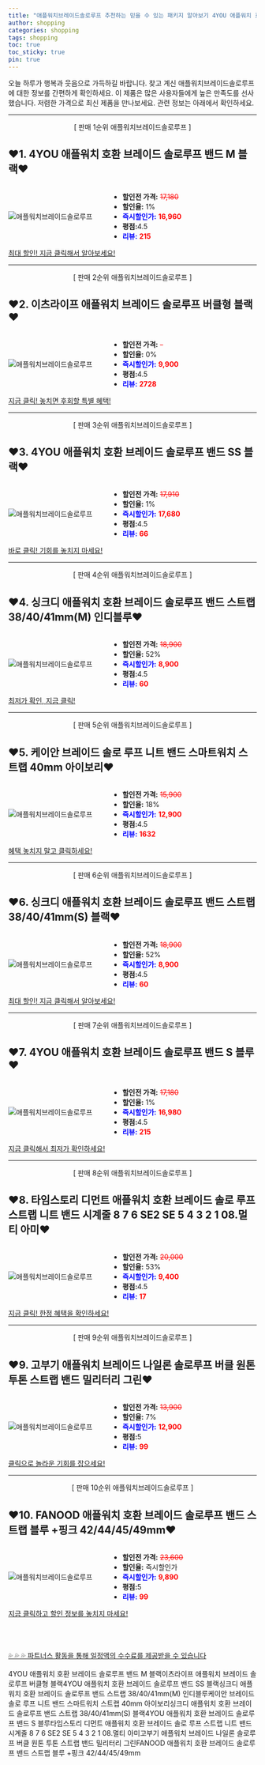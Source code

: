 ```yaml
---
title: "애플워치브레이드솔로루프 추천하는 믿을 수 있는 패키지 알아보기 4YOU 애플워치 호환 브레이드 솔로루프"
author: shopping
categories: shopping
tags: shopping
toc: true
toc_sticky: true
pin: true
---
```

오늘 하루가 행복과 웃음으로 가득하길 바랍니다. 찾고 계신 애플워치브레이드솔로루프에 대한 정보를 간편하게 확인하세요. 이 제품은 많은 사용자들에게 높은 만족도를 선사했습니다. 저렴한 가격으로 최신 제품을 만나보세요. 관련 정보는 아래에서 확인하세요.

---
<p class="toplist" style="margin: 0 auto; display: block; width: fit-content;">[ 판매 1순위 애플워치브레이드솔로루프 ]</p>

<h2><strong>❤️1. 4YOU 애플워치 호환 브레이드 솔로루프 밴드 M 블랙❤️</strong></h2>

<div style="display: flex; align-items: center;">
    <div style="flex: 0.4;">
        <img src="https://thumbnail9.coupangcdn.com/thumbnails/remote/230x230ex/image/rs_quotation_api/3jws5wuo/0978d711ef294ff7a2cf38c92a0ca0af.jpg" alt="애플워치브레이드솔로루프" style="max-width: 100%;">
    </div>
    <div style="flex: 0.6; margin-left: 10px;">
        <ul>
            <li><strong>할인전 가격:</strong> <del style="color: red;">17,180</del></li>
            <li><strong>할인율:</strong> 1%</li>
            <li><span style='color:blue'><strong>즉시할인가:</strong></span> <span style='color:red'><strong>16,960</strong></span></li>
            <li><strong>평점:</strong>4.5</li>
            <li><span style='color:blue'><strong>리뷰:</strong></span> <span style='color:red'><strong>215</strong></span></li>
        </ul>
    </div>
</div>
<div class="center">
    <a href="https://William4Davisa.github.io?lptag=AF9450613&subid=githubio&pageKey=5392884259&traceid=V0-153&itemId=8047165357&vendorItemId=75335732832" class="myButton">
        최대 할인! 지금 클릭해서 알아보세요!
    </a>
</div>


---
<p class="toplist" style="margin: 0 auto; display: block; width: fit-content;">[ 판매 2순위 애플워치브레이드솔로루프 ]</p>

<h2><strong>❤️2. 이츠라이프 애플워치 브레이드 솔로루프 버클형 블랙❤️</strong></h2>

<div style="display: flex; align-items: center;">
    <div style="flex: 0.4;">
        <img src="https://thumbnail8.coupangcdn.com/thumbnails/remote/230x230ex/image/retail/images/2022/12/12/13/9/ec97314b-6f4d-4596-a40c-379667c51e5b.jpg" alt="애플워치브레이드솔로루프" style="max-width: 100%;">
    </div>
    <div style="flex: 0.6; margin-left: 10px;">
        <ul>
            <li><strong>할인전 가격:</strong> <del style="color: red;">-</del></li>
            <li><strong>할인율:</strong> 0%</li>
            <li><span style='color:blue'><strong>즉시할인가:</strong></span> <span style='color:red'><strong>9,900</strong></span></li>
            <li><strong>평점:</strong>4.5</li>
            <li><span style='color:blue'><strong>리뷰:</strong></span> <span style='color:red'><strong>2728</strong></span></li>
        </ul>
    </div>
</div>
<div class="center">
    <a href="https://William4Davisa.github.io?lptag=AF9450613&subid=githubio&pageKey=6988286454&traceid=V0-153&itemId=17095085638&vendorItemId=84268948546" class="myButton">
        지금 클릭! 놓치면 후회할 특별 혜택!
    </a>
</div>


---
<p class="toplist" style="margin: 0 auto; display: block; width: fit-content;">[ 판매 3순위 애플워치브레이드솔로루프 ]</p>

<h2><strong>❤️3. 4YOU 애플워치 호환 브레이드 솔로루프 밴드 SS 블랙❤️</strong></h2>

<div style="display: flex; align-items: center;">
    <div style="flex: 0.4;">
        <img src="https://thumbnail9.coupangcdn.com/thumbnails/remote/230x230ex/image/rs_quotation_api/3jws5wuo/0978d711ef294ff7a2cf38c92a0ca0af.jpg" alt="애플워치브레이드솔로루프" style="max-width: 100%;">
    </div>
    <div style="flex: 0.6; margin-left: 10px;">
        <ul>
            <li><strong>할인전 가격:</strong> <del style="color: red;">17,910</del></li>
            <li><strong>할인율:</strong> 1%</li>
            <li><span style='color:blue'><strong>즉시할인가:</strong></span> <span style='color:red'><strong>17,680</strong></span></li>
            <li><strong>평점:</strong>4.5</li>
            <li><span style='color:blue'><strong>리뷰:</strong></span> <span style='color:red'><strong>66</strong></span></li>
        </ul>
    </div>
</div>
<div class="center">
    <a href="https://William4Davisa.github.io?lptag=AF9450613&subid=githubio&pageKey=7755638766&traceid=V0-153&itemId=8047158373&vendorItemId=75335724363" class="myButton">
        바로 클릭! 기회를 놓치지 마세요!
    </a>
</div>


---
<p class="toplist" style="margin: 0 auto; display: block; width: fit-content;">[ 판매 4순위 애플워치브레이드솔로루프 ]</p>

<h2><strong>❤️4. 싱크디 애플워치 호환 브레이드 솔로루프 밴드 스트랩 38/40/41mm(M) 인디블루❤️</strong></h2>

<div style="display: flex; align-items: center;">
    <div style="flex: 0.4;">
        <img src="https://thumbnail10.coupangcdn.com/thumbnails/remote/230x230ex/image/vendor_inventory/79bc/8409bbaa78e0cc1268c1d6a5b659bebed20ba953891b59f846a0ae3537f0.jpg" alt="애플워치브레이드솔로루프" style="max-width: 100%;">
    </div>
    <div style="flex: 0.6; margin-left: 10px;">
        <ul>
            <li><strong>할인전 가격:</strong> <del style="color: red;">18,900</del></li>
            <li><strong>할인율:</strong> 52%</li>
            <li><span style='color:blue'><strong>즉시할인가:</strong></span> <span style='color:red'><strong>8,900</strong></span></li>
            <li><strong>평점:</strong>4.5</li>
            <li><span style='color:blue'><strong>리뷰:</strong></span> <span style='color:red'><strong>60</strong></span></li>
        </ul>
    </div>
</div>
<div class="center">
    <a href="https://William4Davisa.github.io?lptag=AF9450613&subid=githubio&pageKey=7915018083&traceid=V0-153&itemId=21727398526&vendorItemId=88776597036" class="myButton">
        최저가 확인, 지금 클릭!
    </a>
</div>


---
<p class="toplist" style="margin: 0 auto; display: block; width: fit-content;">[ 판매 5순위 애플워치브레이드솔로루프 ]</p>

<h2><strong>❤️5. 케이안 브레이드 솔로 루프 니트 밴드 스마트워치 스트랩 40mm 아이보리❤️</strong></h2>

<div style="display: flex; align-items: center;">
    <div style="flex: 0.4;">
        <img src="https://thumbnail8.coupangcdn.com/thumbnails/remote/230x230ex/image/retail/images/9197891433917586-8bc0f83c-a1cd-481d-ba72-9e1d23293d3e.jpg" alt="애플워치브레이드솔로루프" style="max-width: 100%;">
    </div>
    <div style="flex: 0.6; margin-left: 10px;">
        <ul>
            <li><strong>할인전 가격:</strong> <del style="color: red;">15,900</del></li>
            <li><strong>할인율:</strong> 18%</li>
            <li><span style='color:blue'><strong>즉시할인가:</strong></span> <span style='color:red'><strong>12,900</strong></span></li>
            <li><strong>평점:</strong>4.5</li>
            <li><span style='color:blue'><strong>리뷰:</strong></span> <span style='color:red'><strong>1632</strong></span></li>
        </ul>
    </div>
</div>
<div class="center">
    <a href="https://William4Davisa.github.io?lptag=AF9450613&subid=githubio&pageKey=7022644105&traceid=V0-153&itemId=17302345064&vendorItemId=84473233705" class="myButton">
        혜택 놓치지 말고 클릭하세요!
    </a>
</div>


---
<p class="toplist" style="margin: 0 auto; display: block; width: fit-content;">[ 판매 6순위 애플워치브레이드솔로루프 ]</p>

<h2><strong>❤️6. 싱크디 애플워치 호환 브레이드 솔로루프 밴드 스트랩 38/40/41mm(S) 블랙❤️</strong></h2>

<div style="display: flex; align-items: center;">
    <div style="flex: 0.4;">
        <img src="https://thumbnail8.coupangcdn.com/thumbnails/remote/230x230ex/image/vendor_inventory/7836/2b44a59ffcb582091ebe411df7dd39b9bd353d208fb98a9d80095bfc7274.jpg" alt="애플워치브레이드솔로루프" style="max-width: 100%;">
    </div>
    <div style="flex: 0.6; margin-left: 10px;">
        <ul>
            <li><strong>할인전 가격:</strong> <del style="color: red;">18,900</del></li>
            <li><strong>할인율:</strong> 52%</li>
            <li><span style='color:blue'><strong>즉시할인가:</strong></span> <span style='color:red'><strong>8,900</strong></span></li>
            <li><strong>평점:</strong>4.5</li>
            <li><span style='color:blue'><strong>리뷰:</strong></span> <span style='color:red'><strong>60</strong></span></li>
        </ul>
    </div>
</div>
<div class="center">
    <a href="https://William4Davisa.github.io?lptag=AF9450613&subid=githubio&pageKey=7915018083&traceid=V0-153&itemId=21727398514&vendorItemId=88776596979" class="myButton">
        최대 할인! 지금 클릭해서 알아보세요!
    </a>
</div>


---
<p class="toplist" style="margin: 0 auto; display: block; width: fit-content;">[ 판매 7순위 애플워치브레이드솔로루프 ]</p>

<h2><strong>❤️7. 4YOU 애플워치 호환 브레이드 솔로루프 밴드 S 블루❤️</strong></h2>

<div style="display: flex; align-items: center;">
    <div style="flex: 0.4;">
        <img src="https://thumbnail10.coupangcdn.com/thumbnails/remote/230x230ex/image/rs_quotation_api/6povmmcx/f44f6073b491430f9989239677509ba6.jpg" alt="애플워치브레이드솔로루프" style="max-width: 100%;">
    </div>
    <div style="flex: 0.6; margin-left: 10px;">
        <ul>
            <li><strong>할인전 가격:</strong> <del style="color: red;">17,180</del></li>
            <li><strong>할인율:</strong> 1%</li>
            <li><span style='color:blue'><strong>즉시할인가:</strong></span> <span style='color:red'><strong>16,980</strong></span></li>
            <li><strong>평점:</strong>4.5</li>
            <li><span style='color:blue'><strong>리뷰:</strong></span> <span style='color:red'><strong>215</strong></span></li>
        </ul>
    </div>
</div>
<div class="center">
    <a href="https://William4Davisa.github.io?lptag=AF9450613&subid=githubio&pageKey=5392884259&traceid=V0-153&itemId=8045108959&vendorItemId=75333687499" class="myButton">
        지금 클릭해서 최저가 확인하세요!
    </a>
</div>


---
<p class="toplist" style="margin: 0 auto; display: block; width: fit-content;">[ 판매 8순위 애플워치브레이드솔로루프 ]</p>

<h2><strong>❤️8. 타임스토리 디먼트 애플워치 호환 브레이드 솔로 루프 스트랩 니트 밴드 시계줄 8 7 6 SE2 SE 5 4 3 2 1 08.멀티 아미❤️</strong></h2>

<div style="display: flex; align-items: center;">
    <div style="flex: 0.4;">
        <img src="https://thumbnail6.coupangcdn.com/thumbnails/remote/230x230ex/image/vendor_inventory/030e/edd1739ec73c90659160787ac79ca8bc9b0378a369926bdcb6068cacc5ec.jpg" alt="애플워치브레이드솔로루프" style="max-width: 100%;">
    </div>
    <div style="flex: 0.6; margin-left: 10px;">
        <ul>
            <li><strong>할인전 가격:</strong> <del style="color: red;">20,000</del></li>
            <li><strong>할인율:</strong> 53%</li>
            <li><span style='color:blue'><strong>즉시할인가:</strong></span> <span style='color:red'><strong>9,400</strong></span></li>
            <li><strong>평점:</strong>4.5</li>
            <li><span style='color:blue'><strong>리뷰:</strong></span> <span style='color:red'><strong>17</strong></span></li>
        </ul>
    </div>
</div>
<div class="center">
    <a href="https://William4Davisa.github.io?lptag=AF9450613&subid=githubio&pageKey=7802273257&traceid=V0-153&itemId=21134089585&vendorItemId=88195785624" class="myButton">
        지금 클릭! 한정 혜택을 확인하세요!
    </a>
</div>


---
<p class="toplist" style="margin: 0 auto; display: block; width: fit-content;">[ 판매 9순위 애플워치브레이드솔로루프 ]</p>

<h2><strong>❤️9. 고부기 애플워치 브레이드 나일론 솔로루프 버클 원톤 투톤 스트랩 밴드 밀리터리 그린❤️</strong></h2>

<div style="display: flex; align-items: center;">
    <div style="flex: 0.4;">
        <img src="https://thumbnail8.coupangcdn.com/thumbnails/remote/230x230ex/image/vendor_inventory/62a0/b4d62c93b6f47c258d3de0da77ad4c0ae2417c13e8b973021a04e9c06cfb.jpg" alt="애플워치브레이드솔로루프" style="max-width: 100%;">
    </div>
    <div style="flex: 0.6; margin-left: 10px;">
        <ul>
            <li><strong>할인전 가격:</strong> <del style="color: red;">13,900</del></li>
            <li><strong>할인율:</strong> 7%</li>
            <li><span style='color:blue'><strong>즉시할인가:</strong></span> <span style='color:red'><strong>12,900</strong></span></li>
            <li><strong>평점:</strong>5</li>
            <li><span style='color:blue'><strong>리뷰:</strong></span> <span style='color:red'><strong>99</strong></span></li>
        </ul>
    </div>
</div>
<div class="center">
    <a href="https://William4Davisa.github.io?lptag=AF9450613&subid=githubio&pageKey=8147426981&traceid=V0-153&itemId=23171272351&vendorItemId=90231244870" class="myButton">
        클릭으로 놀라운 기회를 잡으세요!
    </a>
</div>


---
<p class="toplist" style="margin: 0 auto; display: block; width: fit-content;">[ 판매 10순위 애플워치브레이드솔로루프 ]</p>

<h2><strong>❤️10. FANOOD 애플워치 호환 브레이드 솔로루프 밴드 스트랩 블루 +핑크 42/44/45/49mm❤️</strong></h2>

<div style="display: flex; align-items: center;">
    <div style="flex: 0.4;">
        <img src="https://thumbnail10.coupangcdn.com/thumbnails/remote/230x230ex/image/vendor_inventory/b92c/9017ca1a7ebd4228188b7213ea858048fb69631b2f3d0d04ab33d2cd60c2.jpg" alt="애플워치브레이드솔로루프" style="max-width: 100%;">
    </div>
    <div style="flex: 0.6; margin-left: 10px;">
        <ul>
            <li><strong>할인전 가격:</strong> <del style="color: red;">23,600</del></li>
            <li><strong>할인율:</strong> 즉시할인가</li>
            <li><span style='color:blue'><strong>즉시할인가:</strong></span> <span style='color:red'><strong>9,890</strong></span></li>
            <li><strong>평점:</strong>5</li>
            <li><span style='color:blue'><strong>리뷰:</strong></span> <span style='color:red'><strong>99</strong></span></li>
        </ul>
    </div>
</div>
<div class="center">
    <a href="https://William4Davisa.github.io?lptag=AF9450613&subid=githubio&pageKey=8232430645&traceid=V0-153&itemId=23695505973&vendorItemId=90720613974" class="myButton">
        지금 클릭하고 할인 정보를 놓치지 마세요!
    </a>
</div>

<br><br><br>[💦 💦 💦 파트너스 활동을 통해 일정액의 수수료를 제공받을 수 있습니다](https://link.coupang.com/a/bcpT2c)<br><br>4YOU 애플워치 호환 브레이드 솔로루프 밴드 M 블랙이츠라이프 애플워치 브레이드 솔로루프 버클형 블랙4YOU 애플워치 호환 브레이드 솔로루프 밴드 SS 블랙싱크디 애플워치 호환 브레이드 솔로루프 밴드 스트랩 38/40/41mm(M) 인디블루케이안 브레이드 솔로 루프 니트 밴드 스마트워치 스트랩 40mm 아이보리싱크디 애플워치 호환 브레이드 솔로루프 밴드 스트랩 38/40/41mm(S) 블랙4YOU 애플워치 호환 브레이드 솔로루프 밴드 S 블루타임스토리 디먼트 애플워치 호환 브레이드 솔로 루프 스트랩 니트 밴드 시계줄 8 7 6 SE2 SE 5 4 3 2 1 08.멀티 아미고부기 애플워치 브레이드 나일론 솔로루프 버클 원톤 투톤 스트랩 밴드 밀리터리 그린FANOOD 애플워치 호환 브레이드 솔로루프 밴드 스트랩 블루 +핑크 42/44/45/49mm